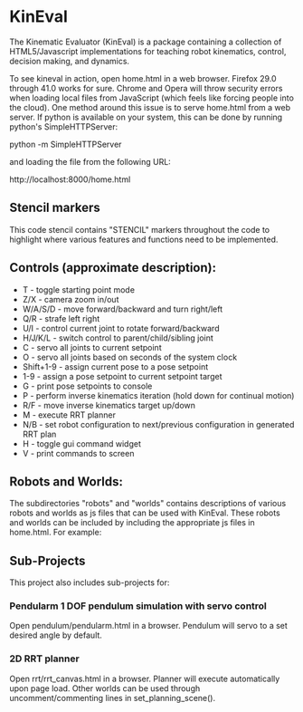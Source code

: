 
KinEval
=======

The Kinematic Evaluator (KinEval) is a package containing a collection of HTML5/Javascript implementations for teaching robot kinematics, control, decision making, and dynamics.

To see kineval in action, open home.html in a web browser.  Firefox 29.0 through 41.0 works for sure.  Chrome and Opera will throw security errors when loading local files from JavaScript (which feels like forcing people into the cloud).  One method around this issue is to serve home.html from a web server.  If python is available on your system, this can be done by running python's SimpleHTTPServer: 

python -m SimpleHTTPServer

and loading the file from the following URL:

http://localhost:8000/home.html

## Stencil markers

This code stencil contains "STENCIL" markers throughout the code to highlight where various features and functions need to be implemented.

## Controls (approximate description):

- T - toggle starting point mode
- Z/X - camera zoom in/out
- W/A/S/D - move forward/backward and turn right/left
- Q/R - strafe left right
- U/I - control current joint to rotate forward/backward
- H/J/K/L - switch control to parent/child/sibling joint
- C - servo all joints to current setpoint
- O - servo all joints based on seconds of the system clock
- Shift+1-9 - assign current pose to a pose setpoint
- 1-9 - assign a pose setpoint to current setpoint target
- G - print pose setpoints to console
- P - perform inverse kinematics iteration (hold down for continual motion)
- R/F - move inverse kinematics target up/down
- M - execute RRT planner
- N/B - set robot configuration to next/previous configuration in generated RRT plan
- H - toggle gui command widget
- V - print commands to screen

## Robots and Worlds:

The subdirectories "robots" and "worlds" contains descriptions of various robots and worlds as js files that can be used with KinEval.  These robots and worlds can be included by including the appropriate js files in home.html.  For example:

<script src="robots/robot_br2.js"></script> 
<script src="worlds/world_local_minima.js"></script> 

## Sub-Projects

This project also includes sub-projects for:

### Pendularm 1 DOF pendulum simulation with servo control

Open pendulum/pendularm.html in a browser.  Pendulum will servo to a set desired angle by default.

### 2D RRT planner

Open rrt/rrt_canvas.html in a browser.  Planner will execute automatically upon page load.  Other worlds can be used through uncomment/commenting lines in set_planning_scene().

